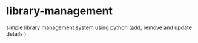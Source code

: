 # library-management
simple library management system using python (add, remove and update details )
